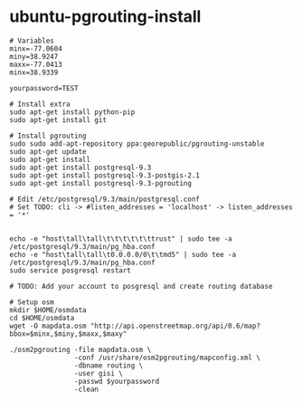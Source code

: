 ubuntu-pgrouting-install
========================

    # Variables
    minx=-77.0604
    miny=38.9247
    maxx=-77.0413
    minx=38.9339
    
    yourpassword=TEST
    
    # Install extra
    sudo apt-get install python-pip
    sudo apt-get install git
    
    # Install pgrouting
    sudo sudo add-apt-repository ppa:georepublic/pgrouting-unstable
    sudo apt-get update
    sudo apt-get install
    sudo apt-get install postgresql-9.3
    sudo apt-get install postgresql-9.3-postgis-2.1
    sudo apt-get install postgresql-9.3-pgrouting

    # Edit /etc/postgresql/9.3/main/postgresql.conf
    # Set TODO: cli -> #listen_addresses = 'localhost' -> listen_addresses = '*'
    

    echo -e "host\tall\tall\t\t\t\t\t\ttrust" | sudo tee -a /etc/postgresql/9.3/main/pg_hba.conf
    echo -e "host\tall\tall\t0.0.0.0/0\t\tmd5" | sudo tee -a /etc/postgresql/9.3/main/pg_hba.conf
    sudo service posgresql restart

    # TODO: Add your account to posgresql and create routing database

    # Setup osm
    mkdir $HOME/osmdata
    cd $HOME/osmdata
    wget -O mapdata.osm "http://api.openstreetmap.org/api/0.6/map?bbox=$minx,$miny,$maxx,$maxy"
    
    ./osm2pgrouting -file mapdata.osm \
                    -conf /usr/share/osm2pgrouting/mapconfig.xml \
                    -dbname routing \
                    -user gisi \
                    -passwd $yourpassword
                    -clean
    
